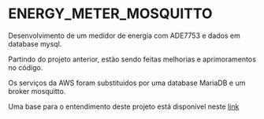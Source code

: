 # ENERGY_METER_MOSQUITTO
Desenvolvimento de um medidor de energia com ADE7753 e  dados em database mysql.

Partindo do projeto anterior, estão sendo feitas melhorias e aprimoramentos no código.

Os serviços da AWS foram substituidos por uma database MariaDB e um broker mosquitto.

Uma base para o entendimento deste projeto está disponível neste [link](https://github.com/cristianritter/EnergyMeter)
